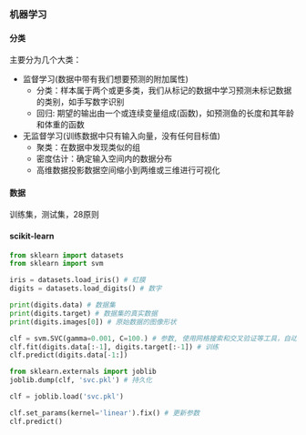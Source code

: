 ### 机器学习
#### 分类
主要分为几个大类：
* 监督学习(数据中带有我们想要预测的附加属性)
  * 分类：样本属于两个或更多类，我们从标记的数据中学习预测未标记数据的类别，如手写数字识别
  * 回归: 期望的输出由一个或连续变量组成(函数)，如预测鱼的长度和其年龄和体重的函数
* 无监督学习(训练数据中只有输入向量，没有任何目标值)
  * 聚类：在数据中发现类似的组
  * 密度估计：确定输入空间内的数据分布
  * 高维数据投影数据空间缩小到两维或三维进行可视化
  
#### 数据
训练集，测试集，28原则

#### scikit-learn
```python
from sklearn import datasets
from sklearn import svm

iris = datasets.load_iris() # 虹膜
digits = datasets.load_digits() # 数字

print(digits.data) # 数据集
print(digits.target) # 数据集的真实数据
print(digits.images[0]) # 原始数据的图像形状

clf = svm.SVC(gamma=0.001, C=100.) # 参数, 使用网格搜索和交叉验证等工具，自动找到参数的良好值
clf.fit(digits.data[:-1], digits.target[:-1]) # 训练
clf.predict(digits.data[-1:])

from sklearn.externals import joblib
joblib.dump(clf, 'svc.pkl') # 持久化

clf = joblib.load('svc.pkl')

clf.set_params(kernel='linear').fix() # 更新参数
clf.predict()

```
